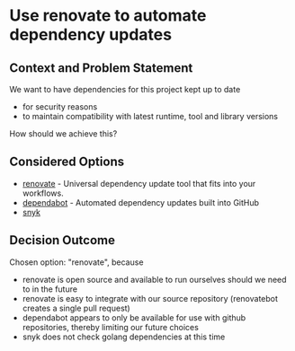 # Use renovate to automate dependency updates

## Context and Problem Statement

We want to have dependencies for this project kept up to date 
* for security reasons
* to maintain compatibility with latest runtime, tool and library versions

How should we achieve this?

## Considered Options

* [renovate](https://github.com/renovatebot/renovate) - Universal dependency update tool that fits into your workflows.
* [dependabot](https://docs.github.com/en/code-security/supply-chain-security/keeping-your-dependencies-updated-automatically/about-dependabot-version-updates) - Automated dependency updates built into GitHub
* [snyk](https://snyk.io/)

## Decision Outcome

Chosen option: "renovate", because 
* renovate is open source and available to run ourselves should we need to in the future
* renovate is easy to integrate with our source repository (renovatebot creates a single pull request)
* dependabot appears to only be available for use with github repositories, thereby limiting our future choices
* snyk does not check golang dependencies at this time